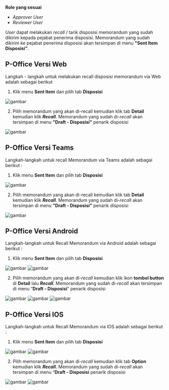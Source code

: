 **Role yang sesuai**

- *Approver User*
- *Reviewer User*

*User* dapat melakukan *recall* / tarik disposisi memorandum yang sudah dikirim kepada pejabat penerima disposisi. Memorandum yang sudah dikirim ke pejabat penerima disposisi akan tersimpan di menu **"Sent Item Disposisi"**. 

## **P-Office Versi Web**

Langkah - langkah untuk melakukan recall disposisi memorandum via Web adalah sebagai berikut

1. Klik menu **Sent Item** dan pilih tab **Disposisi**

![gambar](Memorandum/MM_Web/MM-78.png)

2. Pilih memorandum yang akan di-recall kemudian klik tab **Detail** kemudian klik ***Recall***. Memorandum yang sudah di-*recall* akan tersimpan di menu **"Draft - Disposisi"** penarik disposisi

![gambar](Memorandum/MM_Web/MM-79.png)

## **P-Office Versi Teams**

Langkah-langkah untuk recall Memorandum via Teams adalah sebagai berikut :

1. Klik menu **Sent Item** dan pilih tab **Disposisi**

![gambar](Memorandum/MM_Teams/MM80.png)

2. Pilih memorandum yang akan di-recall kemudian klik tab **Detail** kemudian klik ***Recall***. Memorandum yang sudah di-*recall* akan tersimpan di menu **"Draft - Disposisi"** penarik disposisi

![gambar](Memorandum/MM_Teams/MM81.png)

## **P-Office Versi Android**

Langkah-langkah untuk Recall Memorandum via Android adalah sebagai berikut :

1. Klik menu **Sent Item** dan pilih tab **Disposisi**

![gambar](Memorandum/MM_Android/Recallmemo/A01.jpg) ![gambar](Memorandum/MM_Android/Recallmemo/A02.jpg)

2. Pilih memorandum yang akan di-_recall_ kemudian klik ikon **tombol button** di **Detail** lalu **_Recall_**. Memorandum yang sudah di-_recall_ akan tersimpan di menu “**Draft - Disposisi**” penarik disposisi

![gambar](Memorandum/MM_Android/Recallmemo/A03.jpg) ![gambar](Memorandum/MM_Android/Recallmemo/A04.jpg) ![gambar](Memorandum/MM_Android/Recallmemo/A05.jpg)

## **P-Office Versi IOS**

Langkah-langkah untuk Recall Memorandum via IOS adalah sebagai berikut :

1. Klik menu **Sent Item** dan pilih tab **Disposisi**

![gambar](Memorandum/MM_IOS/MM-35.png) ![gambar](Memorandum/MM_IOS/MM-36.png)

2. Pilih memorandum yang akan di-_recall_ kemudian klik tab **Option** kemudian klik **_Recall_.** Memorandum yang sudah di-_recall_ akan tersimpan di menu “**Draft - Disposisi** penarik disposisi
   
![gambar](Memorandum/MM_IOS/MM-37.1.png) ![gambar](Memorandum/MM_IOS/MM-37.2.png)